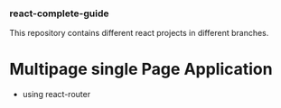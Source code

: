 ### react-complete-guide

This repository contains different react projects in different branches.

# Multipage single Page Application

- using react-router
